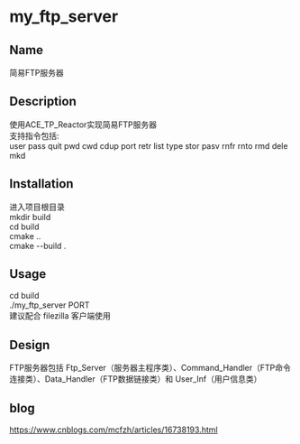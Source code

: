 # my_ftp_server

## Name
简易FTP服务器

## Description
使用ACE_TP_Reactor实现简易FTP服务器  
支持指令包括:  
user pass quit pwd cwd cdup port retr list type stor pasv rnfr rnto rmd dele mkd

## Installation
进入项目根目录  
mkdir build  
cd build  
cmake ..  
cmake --build .

## Usage
cd build  
./my_ftp_server PORT  
建议配合 filezilla 客户端使用

## Design

FTP服务器包括 Ftp_Server（服务器主程序类）、Command_Handler（FTP命令连接类）、Data_Handler（FTP数据链接类）和 User_Inf（用户信息类）  

## blog
https://www.cnblogs.com/mcfzh/articles/16738193.html
